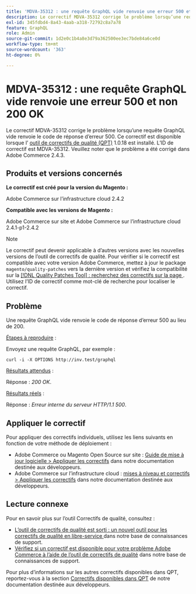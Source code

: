 ```yaml
---
title: 'MDVA-35312 : une requête GraphQL vide renvoie une erreur 500 et non 200 OK'
description: Le correctif MDVA-35312 corrige le problème lorsqu’une requête GraphQL vide renvoie le code de réponse d’erreur 500. Ce correctif est disponible lorsque l’[outil de correctifs de qualité (QPT)](/help/announcements/adobe-commerce-announcements/magento-quality-patches-released-new-tool-to-self-serve-quality-patches.md) 1.0.18 est installé. L’ID de correctif est MDVA-35312. Veuillez noter que le problème a été corrigé dans Adobe Commerce 2.4.3.
exl-id: 345fdbd4-8a43-4aab-a318-72792c8a7a78
feature: GraphQL
role: Admin
source-git-commit: 1d2e0c1b4a8e3d79a362500ee3ec7bde84a6ce0d
workflow-type: tm+mt
source-wordcount: '363'
ht-degree: 0%

---
```


# MDVA-35312 : une requête GraphQL vide renvoie une erreur 500 et non 200 OK

Le correctif MDVA-35312 corrige le problème lorsqu’une requête GraphQL vide renvoie le code de réponse d’erreur 500. Ce correctif est disponible lorsque l’ [outil de correctifs de qualité (QPT)](/help/announcements/adobe-commerce-announcements/magento-quality-patches-released-new-tool-to-self-serve-quality-patches.md) 1.0.18 est installé. L’ID de correctif est MDVA-35312. Veuillez noter que le problème a été corrigé dans Adobe Commerce 2.4.3.

## Produits et versions concernés

**Le correctif est créé pour la version du Magento :**

Adobe Commerce sur l’infrastructure cloud 2.4.2

**Compatible avec les versions de Magento :**

Adobe Commerce sur site et Adobe Commerce sur l’infrastructure cloud 2.4.1-p1-2.4.2

>[!NOTE]
>
>Le correctif peut devenir applicable à d’autres versions avec les nouvelles versions de l’outil de correctifs de qualité. Pour vérifier si le correctif est compatible avec votre version Adobe Commerce, mettez à jour le package `magento/quality-patches` vers la dernière version et vérifiez la compatibilité sur la [[!DNL Quality Patches Tool] : recherchez des correctifs sur la page ](https://devdocs.magento.com/quality-patches/tool.html#patch-grid). Utilisez l’ID de correctif comme mot-clé de recherche pour localiser le correctif.

## Problème

Une requête GraphQL vide renvoie le code de réponse d’erreur 500 au lieu de 200.

<u>Étapes à reproduire</u> :

Envoyez une requête GraphQL, par exemple :

```curl
curl -i -X OPTIONS http://inv.test/graphql
```

<u>Résultats attendus</u> :

Réponse : *200 OK*.

<u>Résultats réels</u> :

Réponse : *Erreur interne du serveur HTTP/1.1 500*.

## Appliquer le correctif

Pour appliquer des correctifs individuels, utilisez les liens suivants en fonction de votre méthode de déploiement :

* Adobe Commerce ou Magento Open Source sur site : [Guide de mise à jour logicielle > Appliquer les correctifs](https://devdocs.magento.com/guides/v2.4/comp-mgr/patching/mqp.html) dans notre documentation destinée aux développeurs.
* Adobe Commerce sur l’infrastructure cloud : [mises à niveau et correctifs > Appliquer les correctifs](https://devdocs.magento.com/cloud/project/project-patch.html) dans notre documentation destinée aux développeurs.

## Lecture connexe

Pour en savoir plus sur l’outil Correctifs de qualité, consultez :

* [ L’outil de correctifs de qualité est sorti : un nouvel outil pour les correctifs de qualité en libre-service ](/help/announcements/adobe-commerce-announcements/magento-quality-patches-released-new-tool-to-self-serve-quality-patches.md) dans notre base de connaissances de support.
* [Vérifiez si un correctif est disponible pour votre problème Adobe Commerce à l’aide de l’outil de correctifs de qualité](/help/support-tools/patches-available-in-qpt-tool/check-patch-for-magento-issue-with-magento-quality-patches.md) dans notre base de connaissances de support.

Pour plus d’informations sur les autres correctifs disponibles dans QPT, reportez-vous à la section [Correctifs disponibles dans QPT](https://devdocs.magento.com/quality-patches/tool.html#patch-grid) de notre documentation destinée aux développeurs.
